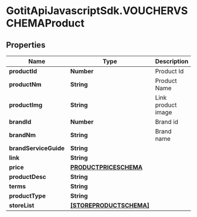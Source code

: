 # GotitApiJavascriptSdk.VOUCHERVSCHEMAProduct

## Properties

Name | Type | Description | Notes
------------ | ------------- | ------------- | -------------
**productId** | **Number** | Product Id | [optional] 
**productNm** | **String** | Product Name | [optional] 
**productImg** | **String** | Link product image | [optional] 
**brandId** | **Number** | Brand id | [optional] 
**brandNm** | **String** | Brand name | [optional] 
**brandServiceGuide** | **String** |  | [optional] 
**link** | **String** |  | [optional] 
**price** | [**PRODUCTPRICESCHEMA**](PRODUCTPRICESCHEMA.md) |  | [optional] 
**productDesc** | **String** |  | [optional] 
**terms** | **String** |  | [optional] 
**productType** | **String** |  | [optional] 
**storeList** | [**[STOREPRODUCTSCHEMA]**](STOREPRODUCTSCHEMA.md) |  | [optional] 


